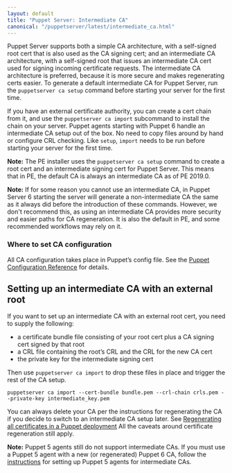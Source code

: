 ```yaml
---
layout: default
title: "Puppet Server: Intermediate CA"
canonical: "/puppetserver/latest/intermediate_ca.html"
---
```


Puppet Server supports both a simple CA architecture, with a self-signed root cert that is also used as the CA signing cert; and an intermediate CA architecture, with a self-signed root that issues an intermediate CA cert used for signing incoming certificate requests. The intermediate CA architecture is preferred, because it is more secure and makes regenerating certs easier. To generate a default intermediate CA for Puppet Server, run the `puppetserver ca setup` command before starting your server for the first time.

If you have an external certificate authority, you can create a cert chain from it, and use the `puppetserver ca import` subcommand to install the chain on your server. Puppet agents starting with Puppet 6 handle an intermediate CA setup out of the box. No need to copy files around by hand or configure CRL checking. Like `setup`, `import` needs to be run before starting your server for the first time.

**Note:** The PE installer uses the `puppetserver ca setup` command to create a root cert and an intermediate signing cert for Puppet Server. This means that in PE, the default CA is always an intermediate CA as of PE 2019.0.

**Note:** If for some reason you cannot use an intermediate CA, in Puppet Server 6 starting the server will generate a non-intermediate CA the same as it always did before the introduction of these commands. However, we don't recommend this, as using an intermediate CA provides more security and easier paths for CA regeneration. It is also the default in PE, and some recommended workflows may rely on it.

### Where to set CA configuration

All CA configuration takes place in Puppet’s config file. See the [Puppet Configuration Reference](/puppet/latest/configuration.html) for details.

## Setting up an intermediate CA with an external root

If you want to set up an intermediate CA with an external root cert, you need to supply the following:
- a certificate bundle file consisting of your root cert plus a CA signing cert signed by that root
- a CRL file containing the root’s CRL and the CRL for the new CA cert
- the private key for the intermediate signing cert

Then use `puppetserver ca import` to drop these files in place and trigger the rest of the CA setup.

```
puppetserver ca import --cert-bundle bundle.pem --crl-chain crls.pem --private-key intermediate_key.pem
```

You can always delete your CA per the instructions for regenerating the CA if you decide to switch to an intermediate CA setup later. See [Regenerating all certificates in a Puppet deployment](/puppet/latest/ssl_regenerate_certificates.html) All the caveats around certificate regeneration still apply.

**Note:** Puppet 5 agents still do not support intermediate CAs. If you must use a Puppet 5 agent with a new (or regenerated) Puppet 6 CA, follow the [instructions](/puppetserver/5.3/intermediate_ca_configuration.html) for setting up Puppet 5 agents for intermediate CAs.
